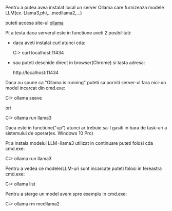 
Pentru a putea avea instalat local un server Ollama care furnizeaza modele LLM(ex. Llama3,phi,...medllama2,...)

puteti accesa site-ul [ollama](https://ollama.com/download/windows)



Pt a testa daca serverul este in functiune aveti 2 posibilitati:
 - daca aveti instalat curl atunci cda:

   C:\> curl localhost:11434
   
 - sau puteti deschide direct in browser(Chrome) si tasta adresa:
   
   http://localhost:11434

Daca nu spune ca "Ollama is running" puteti sa porniti server-ul fara nici-un model incarcat din cmd.exe:
   
   C:\> ollama seeve

ori

   C:\> ollama run llama3

Daca este in functiune("up") atunci ar trebuie sa-l gasiti in bara de task-uri a sistemului de operar(ex. Windows 10 Pro)
   
Pt a instala modelul LLM=llama3 utilizat in continuare puteti folosi cda cmd.exe: 

 C:\> ollama run llama3

Pentru a vedea ce modele(LLM-uri sunt incarcate puteti folosi in fereastra cmd.exe:

 C:\> ollama list

Pentru a sterge un model avem spre exemplu in cmd.exe:

 C:> ollama rm medllama2
